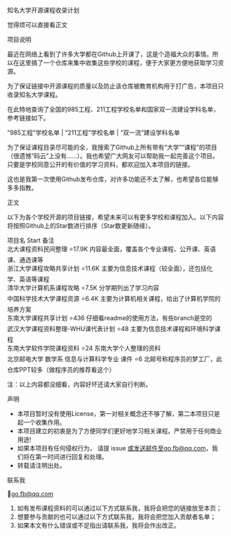 知名大学开源课程收录计划

觉得烦可以直接看正文

项目说明

最近在网络上看到了许多大学都在Github上开课了，这是个造福大众的事情。所以在这里搞了一个仓库来集中收集这些学校的课程，便于大家更方便地获取学习资源。

为了保证链接中开源课程的质量以及防止该仓库被教育机构用于打广告，本项目只收录知名大学课程。

在此特地查询了全国的985工程、211工程学校名单和国家双一流建设学科名单，参考链接如下。

“985工程”学校名单 | “211工程”学校名单 | “双一流”建设学科名单

为了保证课程目录尽可能的全，我搜索了Github上所有带有“大学”“课程”的项目（很遗憾“码云”上没有……）。我也希望广大网友可以帮助我一起完善这个项目。只要是学校同意公开的有价值的学习资料，都欢迎加入本项目的链接。

这也是我第一次使用Github发布仓库，对许多功能还不太了解，也希望各位能够多多指教。

正文

以下为各个学校开源的项目链接，希望未来可以有更多学校和课程加入。以下内容将按照Github上的Star数进行排序（Star数更新随缘）。

  项目名                    	Start   	备注                              
  北大课程资料民间整理             	⭐️17.9K	内容最全面，覆盖各个专业课程、公开课、英语课、通选课等     
  浙江大学课程攻略共享计划           	⭐️11.6K 	主要为信息技术课程（较全面），还包括化学、英语等课程      
  清华大学计算机系课程攻略           	⭐️7.5K  	分学期列出了学习内容                      
  中国科学技术大学课程资源           	⭐️6.4K  	主要为计算机相关课程，给出了计算机学院的培养方案        
  东南大学课程共享计划             	⭐️436   	仔细看readme的使用方法，有些branch是空的      
  武汉大学课程资料整理-WHU课代表计划    	⭐️48   	主要为信息技术课程和环境科学课程                
  东南大学软件学院课程资料           	⭐️24   	东南大学个人整理的资料                     
  北京邮电大学 数学系 信息与计算科学专业 课件	⭐️6    	北邮号称程序员的梦工厂，此仓库PPT较多（做程序员的推荐看这个）

注：以上内容都没细看，内容好坏还请大家自行判断。

声明

- 本项目暂时没有使用License，第一对相关概念还不够了解，第二本项目只是起一个收集作用。
- 本项目建立的初衷是为了方便同学们更好地学习相关课程。严禁用于任何商业用途!
- 如果本项目有任何侵权行为， 请提 issue 或发送邮件至go.fb@qq.com，我们将在第一时间进行回复和处理。
- 转载请注明出处。

联系我

📧go.fb@qq.com

1. 如有发布课程资料的可以通过以下方式联系我，我将会把您的链接放至本页；
2. 想要参与贡献的也可以通过以下方式联系我，我将会把您加入贡献者名单；
3. 如果本文有什么错误或不足指出请联系我，我将会作出改正。

